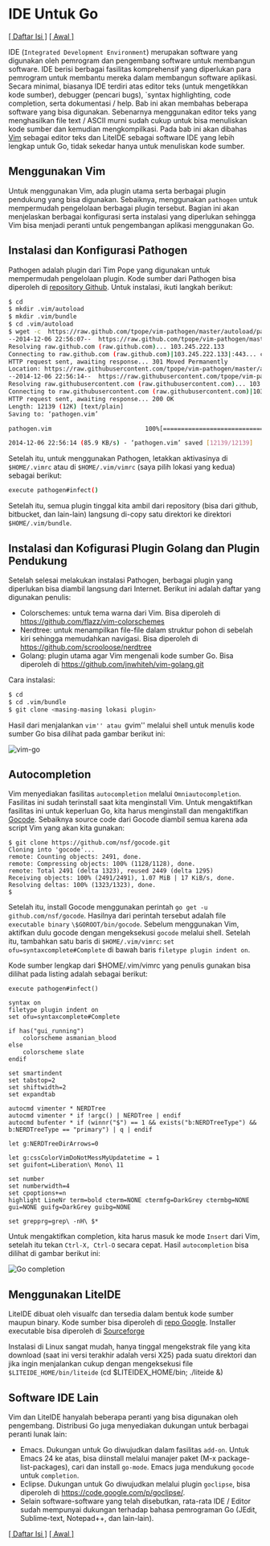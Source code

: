 # IDE Untuk Go

[[ Daftar Isi ]](README.md) [[ Awal ]](../README.md)

IDE (`Integrated Development Environment`) merupakan software yang digunakan oleh pemrogram dan pengembang software untuk membangun software. IDE berisi berbagai fasilitas komprehensif yang diperlukan para pemrogram untuk membantu mereka dalam membangun software aplikasi. Secara minimal, biasanya IDE terdiri atas editor teks (untuk mengetikkan kode sumber), debugger (pencari bugs), `syntax highlighting, code completion, serta dokumentasi / help. Bab ini akan membahas beberapa software yang bisa digunakan. Sebenarnya menggunakan editor teks yang menghasilkan file text / ASCII murni sudah cukup untuk bisa menuliskan kode sumber dan kemudian mengkompilkasi. Pada bab ini akan dibahas [Vim](http://www.vim.org) sebagai editor teks dan LiteIDE sebagai software IDE yang lebih lengkap untuk Go, tidak sekedar hanya untuk menuliskan kode sumber.

## Menggunakan Vim

Untuk menggunakan Vim, ada plugin utama serta berbagai plugin pendukung yang bisa digunakan. Sebaiknya, menggunakan `pathogen` untuk mempermudah pengelolaan berbagai plugin tersebut. Bagian ini akan menjelaskan berbagai konfigurasi serta instalasi yang diperlukan sehingga Vim bisa menjadi peranti untuk pengembangan aplikasi menggunakan Go.

## Instalasi dan Konfigurasi Pathogen

Pathogen adalah plugin dari Tim Pope yang digunakan untuk mempermudah pengelolaan plugin. Kode sumber dari Pathogen bisa diperoleh di [repository Github](https://github.com/tpope/vim-pathogen). Untuk instalasi, ikuti langkah berikut:

~~~bash
$ cd
$ mkdir .vim/autoload
$ mkdir .vim/bundle
$ cd .vim/autoload
$ wget -c  https://raw.github.com/tpope/vim-pathogen/master/autoload/pathogen.vim
--2014-12-06 22:56:07--  https://raw.github.com/tpope/vim-pathogen/master/autoload/pathogen.vim
Resolving raw.github.com (raw.github.com)... 103.245.222.133
Connecting to raw.github.com (raw.github.com)|103.245.222.133|:443... connected.
HTTP request sent, awaiting response... 301 Moved Permanently
Location: https://raw.githubusercontent.com/tpope/vim-pathogen/master/autoload/pathogen.vim [following]
--2014-12-06 22:56:14--  https://raw.githubusercontent.com/tpope/vim-pathogen/master/autoload/pathogen.vim
Resolving raw.githubusercontent.com (raw.githubusercontent.com)... 103.245.222.133
Connecting to raw.githubusercontent.com (raw.githubusercontent.com)|103.245.222.133|:443... connected.
HTTP request sent, awaiting response... 200 OK
Length: 12139 (12K) [text/plain]
Saving to: ‘pathogen.vim’

pathogen.vim                          100%[========================================================================>]  11.85K  --.-KB/s   in 0.1s   

2014-12-06 22:56:14 (85.9 KB/s) - ‘pathogen.vim’ saved [12139/12139]
~~~

Setelah itu, untuk menggunakan Pathogen, letakkan aktivasinya di `$HOME/.vimrc` atau di `$HOME/.vim/vimrc` (saya pilih lokasi yang kedua) sebagai berikut:

~~~bash
execute pathogen#infect()
~~~

Setelah itu, semua plugin tinggal kita ambil dari repository (bisa dari github, bitbucket, dan lain-lain) langsung di-copy satu direktori ke direktori `$HOME/.vim/bundle`.

##  Instalasi dan Kofigurasi Plugin Golang dan Plugin Pendukung

Setelah selesai melakukan instalasi Pathogen, berbagai plugin yang diperlukan bisa diambil langsung dari Internet. Berikut ini adalah daftar yang digunakan penulis:

* Colorschemes: untuk tema warna dari Vim. Bisa diperoleh di https://github.com/flazz/vim-colorschemes
* Nerdtree: untuk menampilkan file-file dalam struktur pohon di sebelah kiri sehingga memudahkan navigasi. Bisa diperoleh di https://github.com/scrooloose/nerdtree
* Golang: plugin utama agar Vim mengenali kode sumber Go. Bisa diperoleh di https://github.com/jnwhiteh/vim-golang.git

Cara instalasi:

~~~bash
$ cd 
$ cd .vim/bundle
$ git clone <masing-masing lokasi plugin>
~~~

Hasil dari menjalankan ``vim'' atau ``gvim'' melalui shell untuk menulis kode sumber Go bisa dilihat pada gambar berikut ini:

![vim-go](../images/vim-go.jpg)

## Autocompletion

Vim menyediakan fasilitas `autocompletion` melalui `Omniautocompletion`. Fasilitas ini sudah terinstall saat kita menginstall Vim. Untuk mengaktifkan fasilitas ini untuk keperluan Go, kita harus menginstall dan mengaktifkan [Gocode](https://github.com/nsf/gocode). Sebaiknya source code dari Gocode diambil semua karena ada script Vim yang akan kita gunakan:

~~~
$ git clone https://github.com/nsf/gocode.git
Cloning into 'gocode'...
remote: Counting objects: 2491, done.
remote: Compressing objects: 100% (1128/1128), done.
remote: Total 2491 (delta 1323), reused 2449 (delta 1295)
Receiving objects: 100% (2491/2491), 1.07 MiB | 17 KiB/s, done.
Resolving deltas: 100% (1323/1323), done.
$
~~~

Setelah itu, install Gocode menggunakan perintah `go get -u github.com/nsf/gocode`. Hasilnya dari perintah tersebut adalah file `executable binary` `\$GOROOT/bin/gocode`. Sebelum menggunakan Vim, aktifkan dulu gocode dengan mengeksekusi `gocode` melalui shell. Setelah itu, tambahkan satu baris di `$HOME/.vim/vimrc`: `set ofu=syntaxcomplete#Complete` di bawah baris `filetype plugin indent on`.

Kode sumber lengkap dari \$HOME/.vim/vimrc yang penulis gunakan bisa dilihat pada listing adalah sebagai berikut:

~~~vim
execute pathogen#infect()

syntax on
filetype plugin indent on
set ofu=syntaxcomplete#Complete

if has("gui_running")
	colorscheme asmanian_blood
else
	colorscheme slate
endif

set smartindent
set tabstop=2
set shiftwidth=2
set expandtab

autocmd vimenter * NERDTree
autocmd vimenter * if !argc() | NERDTree | endif
autocmd bufenter * if (winnr("$") == 1 && exists("b:NERDTreeType") && b:NERDTreeType == "primary") | q | endif

let g:NERDTreeDirArrows=0

let g:cssColorVimDoNotMessMyUpdatetime = 1
set guifont=Liberation\ Mono\ 11

set number
set numberwidth=4
set cpoptions+=n
highlight LineNr term=bold cterm=NONE ctermfg=DarkGrey ctermbg=NONE gui=NONE guifg=DarkGrey guibg=NONE

set grepprg=grep\ -nH\ $*
~~~

Untuk mengaktifkan completion, kita harus masuk ke mode `Insert` dari Vim, setelah itu tekan `Ctrl-X, Ctrl-O` secara cepat. Hasil `autocompletion` bisa dilihat di gambar berikut ini:

![Go completion](../images/vim-go-completion.jpg)

## Menggunakan LiteIDE

LiteIDE dibuat oleh visualfc dan tersedia dalam bentuk kode sumber maupun binary. Kode sumber bisa diperoleh di [repo Google](https://github.com/visualfc/liteide). Installer executable bisa diperoleh di [Sourceforge](http://sourceforge.net/projects/liteide/files)

Instalasi di Linux sangat mudah, hanya tinggal mengekstrak file yang kita download (saat ini versi terakhir adalah versi X25) pada suatu direktori dan jika ingin menjalankan cukup dengan mengeksekusi file `$LITEIDE_HOME/bin/liteide` (cd $LITEIDEX_HOME/bin; ./liteide &)

## Software IDE Lain

Vim dan LiteIDE hanyalah beberapa peranti yang bisa digunakan oleh pengembang. Distribusi Go juga menyediakan dukungan untuk berbagai peranti lunak lain:

* Emacs. Dukungan untuk Go diwujudkan dalam fasilitas `add-on`. Untuk Emacs 24 ke atas, bisa diinstall melalui manajer paket (M-x package-list-packages), cari dan install `go-mode`. Emacs juga mendukung `gocode` untuk `completion`.
* Eclipse. Dukungan untuk Go diwujudkan melalui plugin `goclipse`, bisa diperoleh di https://code.google.com/p/goclipse/.
* Selain software-software yang telah disebutkan, rata-rata IDE / Editor sudah mempunyai dukungan terhadap bahasa pemrograman Go (JEdit, Sublime-text, Notepad++, dan lain-lain).

[[ Daftar Isi ]](README.md) [[ Awal ]](../README.md)
